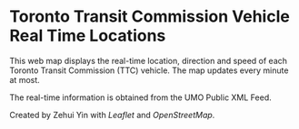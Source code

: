 # Toronto Transit Commission Vehicle Real Time Locations

This web map displays the real-time location, direction and speed of each Toronto Transit Commission (TTC) vehicle. The map updates every minute at most.

The real-time information is obtained from the UMO Public XML Feed.

Created by Zehui Yin with <i>Leaflet</i> and <i>OpenStreetMap</i>.
